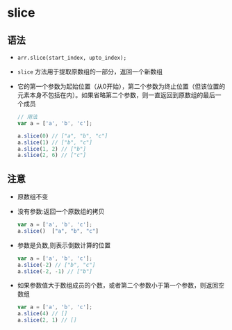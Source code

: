 # slice

## 语法

  - `arr.slice(start_index, upto_index);`

  - `slice` 方法用于提取原数组的一部分，返回一个新数组

  - 它的第一个参数为起始位置（从0开始），第二个参数为终止位置（但该位置的元素本身不包括在内）。如果省略第二个参数，则一直返回到原数组的最后一个成员

    ```js
    // 用法
    var a = ['a', 'b', 'c'];

    a.slice(0) // ["a", "b", "c"]
    a.slice(1) // ["b", "c"]
    a.slice(1, 2) // ["b"]
    a.slice(2, 6) // ["c"]
    ```

## 注意

  - 原数组不变

  - 没有参数:返回一个原数组的拷贝

    ```js
    var a = ['a', 'b', 'c'];
    a.slice()  ["a", "b", "c"]
    ```

  - 参数是负数,则表示倒数计算的位置

    ```js
    var a = ['a', 'b', 'c'];
    a.slice(-2) // ["b", "c"]
    a.slice(-2, -1) // ["b"]
    ```

  - 如果参数值大于数组成员的个数，或者第二个参数小于第一个参数，则返回空数组

    ```js
    var a = ['a', 'b', 'c'];
    a.slice(4) // []
    a.slice(2, 1) // []
    ```
